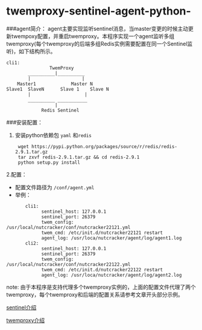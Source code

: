 twemproxy-sentinel-agent-python-
================================
###agent简介：
agent主要实现监听sentinel消息，当master变更的时候主动更新twempoxy配置，并重启twemproxy。本程序实现一个agent监听多组twemproxy(每个twemproxy的后端多组Redis实例需要配置在同一个Sentinel监听)，如下结构所示。 

```
cli1:
    			TwemProxy
		__________|__________
		|					|
	Master1				Master N
Slave1 	SlaveN		Slave 1    Slave N
		|                    |
		__________ ___________
			      |       
		     Redis Sentinel

```
###安装配置：
1. 安装python依赖包 `yaml` 和`redis`
	
		
		wget https://pypi.python.org/packages/source/r/redis/redis-2.9.1.tar.gz
    	tar zxvf redis-2.9.1.tar.gz && cd redis-2.9.1
		python setup.py install
2.配置：
  * 配置文件路径为  `/conf/agent.yml `
  * 举例：

```  	
       cli1:
             sentinel_host: 127.0.0.1
    	     sentinel_port: 26379
             twem_config: /usr/local/nutcracker/conf/nutcracker22121.yml
             twem_cmd: /etc/init.d/nutcracker22121 restart
             agent_log: /usr/loca/nutcracker/agent/log/agent1.log
       cli2:
             sentinel_host: 127.0.0.1
             sentinel_port: 26379
             twem_config: /usr/local/nutcracker/conf/nutcracker22122.yml
             twem_cmd: /etc/init.d/nutcracker22122 restart
             agent_log: /usr/loca/nutcracker/agent/log/agent2.log
```

note:
由于本程序是支持代理多个twemproxy实例的，上面的配置文件代理了两个twemproxy，每个twemproxy和后端的配置关系请参考文章开头部分示例。

[sentinel介绍](http://breakwang.sinaapp.com/?p=198) 

[twemproxy介绍](http://1.breakwang.sinaapp.com/?p=78)

